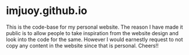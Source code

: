 # imjuoy.github.io
This is the code-base for my personal website. The reason I have made it public is to allow people to take inspiration from the website design and look into the code for the same.
However I would earnestly request to not copy any content in the website since that is personal. 
Cheers!!
